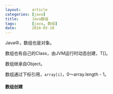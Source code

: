 ```yaml
---
layout:     article
categories: [java]
title:      Java数组
tags:       [java, 数组]
date:       2016-05-10
---
```


Java中，数组也是对象。

数组也有自己的Class，由JVM运行时动态创建，T[]。

数组继承自Object。

数组通过下标引用，`array[i]`，0～array.length - 1。

#### 数组创建
